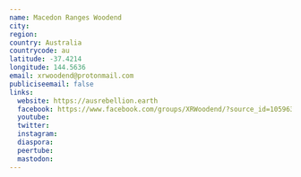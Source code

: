 ```yaml
---
name: Macedon Ranges Woodend
city:
region:
country: Australia
countrycode: au
latitude: -37.4214
longitude: 144.5636
email: xrwoodend@protonmail.com
publiciseemail: false
links:
  website: https://ausrebellion.earth
  facebook: https://www.facebook.com/groups/XRWoodend/?source_id=105963204158001
  youtube:
  twitter:
  instagram:
  diaspora:
  peertube:
  mastodon:
---
```

